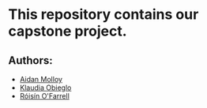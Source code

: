 # This repository contains our capstone project.

## Authors:
- [Aidan Molloy](https://github.com/AidanMolloy)
- [Klaudia Obieglo](https://github.com/obieglok)
- [Róisín O'Farrell](https://github.com/ofarrero)